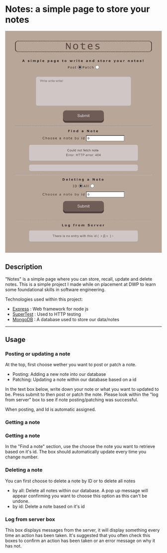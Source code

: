 # Notes: a simple page to store your notes

<img src="page.png" >

## Description

"Notes" is a simple page where you can store, recall, update and delete notes. This is a simple project I made while on placement at DWP to learn some foundational skills in software engineering.

Technologies used within this project:

- [Express](https://expressjs.com/) : Web framework for node js
- [SuperTest](https://www.npmjs.com/package/supertest) : Used to HTTP testing
- [MongoDB](https://www.mongodb.com/) : A database used to store our data/notes

---

## Usage

### Posting or updating a note

At the top, first choose wether you want to post or patch a note.

- Posting: Adding a new note into our database
- Patching: Updating a note within our database based on a id

In the text box below, write down your note or what you want to updated to be. Press submit to then post or patch the note. Please look within the "log from server" box to see if note posting/patching was successful.

When posting, and Id is automatic assigned.

### Getting a note

### Getting a note

In the "Find a note" section, use the choose the note you want to retrieve based on it's id. The box should automatically update every time you change number.

### Deleting a note

You can first choose to delete a note by ID or to delete all notes

- by all: Delete all notes within our database. A pop up message will appear confirming you want to choose this option as this can't be undone.
- by id: Delete a note based on it's id

### Log from server box

This box displays messages from the server, it will display something every time an action has been taken. It's suggested that you often check this boxes to confirm an action has been taken or an error message on why it has not.
